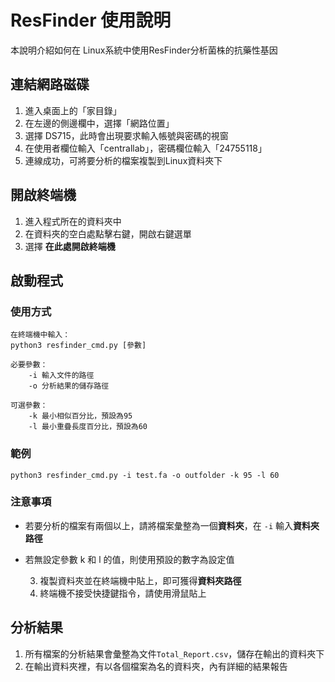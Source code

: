 # ResFinder 使用說明

本說明介紹如何在 Linux系統中使用ResFinder分析菌株的抗藥性基因

## 連結網路磁碟

 1. 進入桌面上的「家目錄」
 2. 在左邊的側邊欄中，選擇「網路位置」
 3. 選擇 DS715，此時會出現要求輸入帳號與密碼的視窗
 4. 在使用者欄位輸入「centrallab」，密碼欄位輸入「24755118」
 5. 連線成功，可將要分析的檔案複製到Linux資料夾下

## 開啟終端機

 1. 進入程式所在的資料夾中
 2. 在資料夾的空白處點擊右鍵，開啟右鍵選單
 3. 選擇 **在此處開啟終端機**

## 啟動程式
### 使用方式
```
在終端機中輸入：
python3 resfinder_cmd.py [參數]

必要參數：
	-i 輸入文件的路徑
	-o 分析結果的儲存路徑
	
可選參數：
	-k 最小相似百分比，預設為95
	-l 最小重疊長度百分比，預設為60
```

### 範例
```
python3 resfinder_cmd.py -i test.fa -o outfolder -k 95 -l 60
```
### 注意事項

 - 若要分析的檔案有兩個以上，請將檔案彙整為一個**資料夾**，在 ``-i`` 輸入**資料夾路徑**
 - 若無設定參數 k 和 l 的值，則使用預設的數字為設定值

    3. 複製資料夾並在終端機中貼上，即可獲得**資料夾路徑**
    4. 終端機不接受快捷鍵指令，請使用滑鼠貼上

## 分析結果

 1. 所有檔案的分析結果會彙整為文件``Total_Report.csv``，儲存在輸出的資料夾下
 2. 在輸出資料夾裡，有以各個檔案為名的資料夾，內有詳細的結果報告




<!--stackedit_data:
eyJoaXN0b3J5IjpbNjk5NzAzNzQ3LC0xODE1MDM0MzI1LC00OD
UzNTQyMSwyMDE3MjcxNjQ4LC0xNDQ3OTMwMTcxLC0xNTAxNzIy
MjUzLC0yMTAxMjA5OTc5LC0xMTYyMjA4NzkxLDQ0NDM3MjA1NC
wtMzI4MTEzMTgsNzcwMzM2Nzg2LDE0OTQ2NzA1ODAsLTYxODMx
NzQ2Miw1NjA0NTM2NTksLTEzNzIwMTg1MzcsLTEyMzc5NjcxMj
ksLTg1NzUwMTY3MywtMTQzNDUzMzg2OSwtMTQ0NTExODM0Niwx
MTg4MTg0ODIsMTE4MzcwMjUxOCwxMjk4NjU3NTI1XX0=
-->
